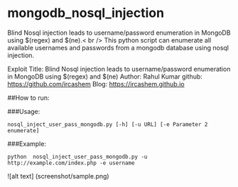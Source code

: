 # mongodb_nosql_injection
Blind Nosql injection leads to username/password enumeration in MongoDB using $(regex) and $(ne).< br />
This python script can enumerate all available usernames and passwords from a mongodb database using nosql injection.<br />

Exploit Title: Blind Nosql injection leads to username/password enumeration in MongoDB using $(regex) and $(ne)
Author: Rahul Kumar
github: https://github.com/ircashem
Blog: https://ircashem.github.io

##How to run:

###Usage:
```
nosql_inject_user_pass_mongodb.py [-h] [-u URL] [-e Parameter 2 enumerate]
```

###Example:
```
python  nosql_inject_user_pass_mongodb.py -u http://example.com/index.php -e username
```
![alt text] (screenshot/sample.png)
